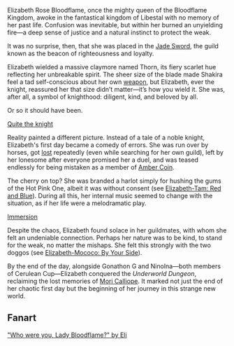 Elizabeth Rose Bloodflame, once the mighty queen of the Bloodflame Kingdom, awoke in the fantastical kingdom of Libestal with no memory of her past life. Confusion was inevitable, but within her burned an unyielding fire—a deep sense of justice and a natural instinct to protect the weak.

It was no surprise, then, that she was placed in the [Jade Sword](https://www.youtube.com/live/2qiX7084obE?si=wjA60_hrPgwaKHhO&t=3519), the guild known as the beacon of righteousness and loyalty.

Elizabeth wielded a massive claymore named Thorn, its fiery scarlet hue reflecting her unbreakable spirit. The sheer size of the blade made Shakira feel a tad self-conscious about her own [weapon](https://www.youtube.com/live/2qiX7084obE?si=C9BFKwM0cwgfjdSw&t=3987), but Elizabeth, ever the knight, reassured her that size didn’t matter—it’s how you wield it. She was, after all, a symbol of knighthood: diligent, kind, and beloved by all.

Or so it should have been.

[Quite the knight](#embed:https://www.youtube.com/live/2qiX7084obE?feature=shared&t=8613)

Reality painted a different picture. Instead of a tale of a noble knight, Elizabeth's first day became a comedy of errors. She was run over by horses, got [lost](https://www.youtube.com/live/2qiX7084obE?si=uOp34AwQFe8CymWf&t=8087) repeatedly (even while searching for her own guild), left by her lonesome after everyone promised her a duel, and was teased endlessly for being mistaken as a member of [Amber Coin](https://www.youtube.com/live/2qiX7084obE?si=yttis-Jdo0fiakRM&t=7205).

The cherry on top? She was branded a harlot simply for hushing the gums of the Hot Pink One, albeit it was without consent (see [Elizabeth-Tam: Red and Blue](#edge:liz-kronii)). During all this, her internal music seemed to change with the situation, as if her life were a melodramatic play.

[Immersion](#embed:https://www.youtube.com/live/2qiX7084obE?t=8848)

Despite the chaos, Elizabeth found solace in her guildmates, with whom she felt an undeniable connection. Perhaps her nature was to be kind, to stand for the weak, no matter the mishaps. She felt this strongly with the two doggos (see [Elizabeth-Mococo: By Your Side](#edge:mococo-liz)).

By the end of the day, alongside Gonathon G and NinoIna—both members of Cerulean Cup—Elizabeth conquered the _Underworld Dungeon_, reclaiming the lost memories of [Mori Calliope](https://www.youtube.com/live/2qiX7084obE?feature=shared&t=12428). It marked not just the end of her chaotic first day but the beginning of her journey in this strange new world.

## Fanart

["Who were you, Lady Bloodflame?" by Eli](https://x.com/Elisbian_/status/1899423935571333292)
